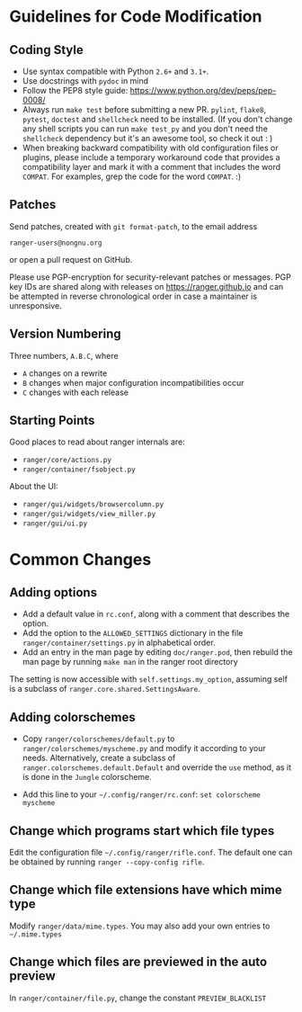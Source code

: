 Guidelines for Code Modification
================================

Coding Style
------------

* Use syntax compatible with Python `2.6+` and `3.1+`.
* Use docstrings with `pydoc` in mind
* Follow the PEP8 style guide: https://www.python.org/dev/peps/pep-0008/
* Always run `make test` before submitting a new PR. `pylint`, `flake8`,
  `pytest`, `doctest` and `shellcheck` need to be installed. (If you don't
  change any shell scripts you can run `make test_py` and you don't need the
  `shellcheck` dependency but it's an awesome tool, so check it out : )
* When breaking backward compatibility with old configuration files or plugins,
  please include a temporary workaround code that provides a compatibility
  layer and mark it with a comment that includes the word `COMPAT`. For
  examples, grep the code for the word `COMPAT`. :)


Patches
-------

Send patches, created with `git format-patch`, to the email address

    ranger-users@nongnu.org

or open a pull request on GitHub.

Please use PGP-encryption for security-relevant patches or messages. PGP key
IDs are shared along with releases on https://ranger.github.io and can be
attempted in reverse chronological order in case a maintainer is unresponsive.

Version Numbering
-----------------

Three numbers, `A.B.C`, where
* `A` changes on a rewrite
* `B` changes when major configuration incompatibilities occur
* `C` changes with each release


Starting Points
---------------

Good places to read about ranger internals are:

* `ranger/core/actions.py`
* `ranger/container/fsobject.py`

About the UI:

* `ranger/gui/widgets/browsercolumn.py`
* `ranger/gui/widgets/view_miller.py`
* `ranger/gui/ui.py`


Common Changes
==============

Adding options
--------------

* Add a default value in `rc.conf`, along with a comment that describes the option.
* Add the option to the `ALLOWED_SETTINGS` dictionary in the file
  `ranger/container/settings.py` in alphabetical order.
* Add an entry in the man page by editing `doc/ranger.pod`, then rebuild the man
  page by running `make man` in the ranger root directory

The setting is now accessible with `self.settings.my_option`, assuming self is a
subclass of `ranger.core.shared.SettingsAware`.


Adding colorschemes
-------------------

* Copy `ranger/colorschemes/default.py` to `ranger/colorschemes/myscheme.py`
  and modify it according to your needs. Alternatively, create a subclass of
  `ranger.colorschemes.default.Default` and override the `use` method, as it is
  done in the `Jungle` colorscheme.

* Add this line to your `~/.config/ranger/rc.conf`:
  `set colorscheme myscheme`


Change which programs start which file types
--------------------------------------------

Edit the configuration file `~/.config/ranger/rifle.conf`. The default one can
be obtained by running `ranger --copy-config rifle`.


Change which file extensions have which mime type
-------------------------------------------------

Modify `ranger/data/mime.types`. You may also add your own entries to `~/.mime.types`


Change which files are previewed in the auto preview
----------------------------------------------------

In `ranger/container/file.py`, change the constant `PREVIEW_BLACKLIST`
